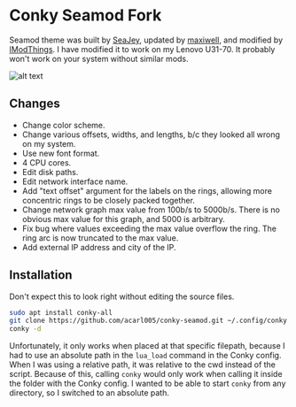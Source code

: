 Conky Seamod Fork
====================

Seamod theme was built by [SeaJey](https://www.deviantart.com/seajey/art/Conky-Seamod-v0-1-283461046),
updated by [maxiwell](https://github.com/maxiwell/conky-seamod),
and modified by [IModThings](https://github.com/IModThings/conky-bloodmod).
I have modified it to work on my Lenovo U31-70.
It probably won't work on your system without similar mods.

![alt text](https://github.com/acarl005/conky-seamod/blob/master/screenshot.png?raw=true)


## Changes

- Change color scheme.
- Change various offsets, widths, and lengths, b/c they looked all wrong on my system.
- Use new font format.
- 4 CPU cores.
- Edit disk paths.
- Edit network interface name.
- Add "text offset" argument for the labels on the rings, allowing more concentric rings to be closely packed together.
- Change network graph max value from 100b/s to 5000b/s. There is no obvious max value for this graph, and 5000 is arbitrary.
- Fix bug where values exceeding the max value overflow the ring. The ring arc is now truncated to the max value.
- Add external IP address and city of the IP.


## Installation

Don't expect this to look right without editing the source files.

```sh
sudo apt install conky-all
git clone https://github.com/acarl005/conky-seamod.git ~/.config/conky
conky -d
```

Unfortunately, it only works when placed at that specific filepath, because I had to use an absolute path in the `lua_load` command in the Conky config.
When I was using a relative path, it was relative to the cwd instead of the script.
Because of this, calling `conky` would only work when calling it inside the folder with the Conky config.
I wanted to be able to start `conky` from any directory, so I switched to an absolute path.
